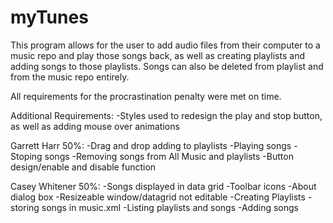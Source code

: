 # myTunes
 This program allows for the user to add audio files from their computer to a music repo and play those songs back, as well as creating playlists and adding songs to those playlists. Songs can also be deleted from playlist and from the music repo entirely.
 
 All requirements for the procrastination penalty were met on time.
 
 Additional Requirements:
 -Styles used to redesign the play and stop button, as well as adding mouse over animations
 
 Garrett Harr 50%:
 -Drag and drop adding to playlists
 -Playing songs
 -Stoping songs
 -Removing songs from All Music and playlists
 -Button design/enable and disable function
 
 
 Casey Whitener 50%:
 -Songs displayed in data grid
 -Toolbar icons
 -About dialog box
 -Resizeable window/datagrid not editable
 -Creating Playlists
 -storing songs in music.xml
 -Listing playlists and songs
 -Adding songs
